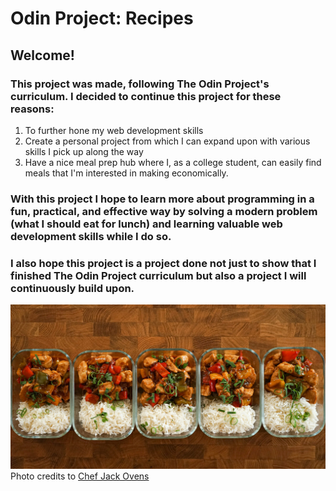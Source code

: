 # Odin Project: Recipes
## Welcome!
### This project was made, following The Odin Project's curriculum. I decided to continue this project for these reasons:
1. To further hone my web development skills
2. Create a personal project from which I can expand upon with various skills I pick up along the way
3. Have a nice meal prep hub where I, as a college student, can easily find meals that I'm interested in making economically. 
### With this project I hope to learn more about programming in a fun, practical, and effective way by solving a modern problem (what I should eat for lunch) and learning valuable web development skills while I do so. 
### I also hope this project is a project done not just to show that I finished The Odin Project curriculum but also a project I will continuously build upon.
![meal prep picture](recipes/recipe_pics/odin_mealpic.jpg)
Photo credits to [Chef Jack Ovens](https://chefjackovens.com/sweet-and-sour-chicken/)
